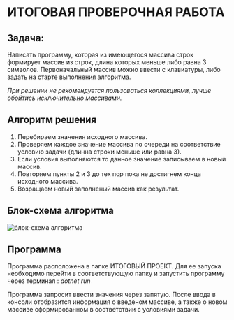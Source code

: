 # ИТОГОВАЯ ПРОВЕРОЧНАЯ РАБОТА
## Задача: ##
Написать программу, которая из имеющегося массива строк формирует массив из строк, длина которых меньше либо равна 3 символов. Первоначальный массив можно ввести с клавиатуры, либо задать на старте выполнения алгоритма.

*При решении не рекомендуется пользоваться коллекциями, лучше обойтись исключительно массивами.* 

## Алгоритм решения ##
1. Перебираем значения исходного массива.
2. Проверяем каждое значение массива по очереди на соответствие условию задачи (длинна строки меньше или равна 3).
3. Если условия выполняются то данное значение записываем в новый массив.
4. Повторяем пункты 2 и 3 до тех пор пока не достигнем конца исходного массива.
5. Возращаем новый заполненый массив как результат.
## Блок-схема алгоритма ##

![блок-схема алгоритма](./Diagrams/algorithms.png)

## Программа ##

Программа расположена в папке ИТОГОВЫЙ ПРОЕКТ. Для ее запуска необходимо перейти в соответствующую папку и запустить программу через терминал : *dotnet run*

Программа запросит ввести значения через запятую.
После ввода в консоли отобразится информация о введеном массиве, а также о новом массиве сформированном в соответствии с условиями задачи.